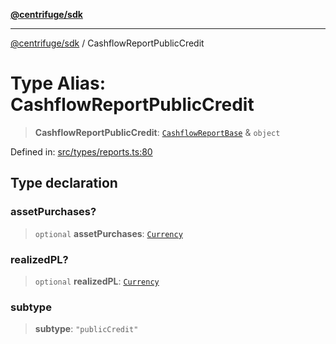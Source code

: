 [**@centrifuge/sdk**](../README.md)

***

[@centrifuge/sdk](../README.md) / CashflowReportPublicCredit

# Type Alias: CashflowReportPublicCredit

> **CashflowReportPublicCredit**: [`CashflowReportBase`](CashflowReportBase.md) & `object`

Defined in: [src/types/reports.ts:80](https://github.com/centrifuge/centrifuge-sdk/blob/35076f925246b8dbb28e12a5beeb6327f126023f/src/types/reports.ts#L80)

## Type declaration

### assetPurchases?

> `optional` **assetPurchases**: [`Currency`](../classes/Currency.md)

### realizedPL?

> `optional` **realizedPL**: [`Currency`](../classes/Currency.md)

### subtype

> **subtype**: `"publicCredit"`
